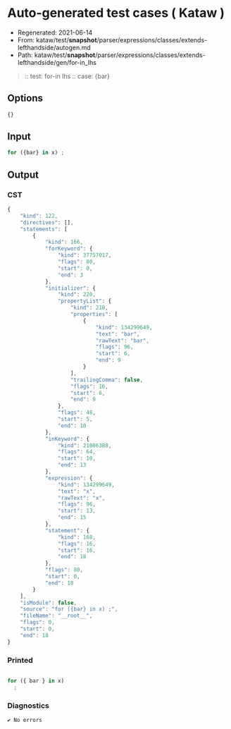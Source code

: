 # Auto-generated test cases ( Kataw )
- Regenerated: 2021-06-14
- From: kataw/test/__snapshot__/parser/expressions/classes/extends-lefthandside/autogen.md
- Path: kataw/test/__snapshot__/parser/expressions/classes/extends-lefthandside/gen/for-in_lhs
> :: test: for-in lhs
> :: case: {bar}
## Options

`````js
{}
`````
## Input

`````js
for ({bar} in x) ;
`````
## Output

### CST

```javascript
{
    "kind": 122,
    "directives": [],
    "statements": [
        {
            "kind": 166,
            "forKeyword": {
                "kind": 37757017,
                "flags": 80,
                "start": 0,
                "end": 3
            },
            "initializer": {
                "kind": 220,
                "propertyList": {
                    "kind": 218,
                    "properties": [
                        {
                            "kind": 134299649,
                            "text": "bar",
                            "rawText": "bar",
                            "flags": 96,
                            "start": 6,
                            "end": 9
                        }
                    ],
                    "trailingComma": false,
                    "flags": 16,
                    "start": 6,
                    "end": 9
                },
                "flags": 48,
                "start": 5,
                "end": 10
            },
            "inKeyword": {
                "kind": 21006388,
                "flags": 64,
                "start": 10,
                "end": 13
            },
            "expression": {
                "kind": 134299649,
                "text": "x",
                "rawText": "x",
                "flags": 96,
                "start": 13,
                "end": 15
            },
            "statement": {
                "kind": 168,
                "flags": 16,
                "start": 16,
                "end": 18
            },
            "flags": 80,
            "start": 0,
            "end": 18
        }
    ],
    "isModule": false,
    "source": "for ({bar} in x) ;",
    "fileName": "__root__",
    "flags": 0,
    "start": 0,
    "end": 18
}
```

### Printed

```javascript

for ({ bar } in x)
  ;

```

### Diagnostics

```javascript
✔ No errors
```

